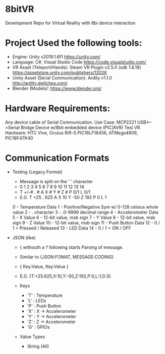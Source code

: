 # 8bitVR
Development Repo for Virtual Reality with 8bi device interaction

# Project Used the following tools:
- Engine:   Unity v2019.1.6f1 https://unity.com/
- Language: C#, Visual Studio Code  https://code.visualstudio.com/
- VR Asset (Teleport/Hands): Steam VR Plugin v2.5.0 (sdk 1.8.19) https://assetstore.unity.com/publishers/12026
- Unity Asset (Serial Communication): Ardity v1.1.0 http://ardity.dwilches.com/ 
- Blender (Models): https://www.blender.org/

# Hardware Requirements:
Any device cable of Serial Communication.
Use Case:   MCP2221 USB<-->Serial Bridge Device w/8bit embedded device (PIC|AVR)
Test VR Hardware:   HTC Vive, Oculus Rift-S
PIC16LF18456, ATMega4809, PIC18F47K40

# Communication Formats
- Testing (Legacy Format)
    - Message is split on the ' ' character
    - 0   1  2 3 4 5 6 7 8 9 10 11 12 13 14 
    - T +/-# . # A X # Y # Z #  P 0/1 L  0/1
    - E.G. T +25 . 625 A X 10 Y -50 Z 192 P 0 L 1

    0 - Temperature Data
    1 - Positive/Negative Sym  w/ 0-128 celsius whole value
    2 - . character
    3 - .0-9999 decimal range
    4 - Accelerometer Data 
    5 - X Value
    6 - 12-bit value, msb sign
    7 - Y Value
    8 - 12-bit value, msb sign
    9 - Z Value
    10 - 12-bit value, msb sign
    11 - Push Button Data
    12 - 0 / 1 = Pressed / Released
    13 - LED Data
    14 - 0 / 1 = ON / OFF

- JSON (like)
    - { withouth a ? following starts Parsing of message.
    - Similar to {JSON:FOMAT, MESSAGE:CODING}
    - { Key:Value, Key:Value }
    - E.G. {T:+25.625,X:10,Y:-50,Z:192,P:0,L:1,G:3}

    - Keys
        - 'T' : Temperature
        - 'L' : LEDs
        - 'P' : Push Button
        - 'X' : X -> Accelerometer
        - 'Y' : Y -> Accelerometer
        - 'Z' : Z -> Accelerometer
        - 'G' : GPIOs

    - Value Types
        - String (All)
